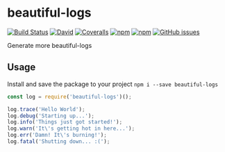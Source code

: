 # beautiful-logs

[![Build Status](https://img.shields.io/travis/mbrandau/beautiful-logs.svg)](https://travis-ci.org/mbrandau/beautiful-logs) [![David](https://img.shields.io/david/mbrandau/beautiful-logs.svg)](https://david-dm.org/mbrandau/beautiful-logs) [![Coveralls](https://img.shields.io/coveralls/mbrandau/beautiful-logs.svg)](https://coveralls.io/github/mbrandau/beautiful-logs) [![npm](https://img.shields.io/npm/v/beautiful-logs.svg)](https://www.npmjs.com/package/beautiful-logs) [![npm](https://img.shields.io/npm/dt/beautiful-logs.svg)](https://www.npmjs.com/package/beautiful-logs) [![GitHub issues](https://img.shields.io/github/issues/mbrandau/beautiful-logs.svg)](https://github.com/mbrandau/beautiful-logs/issues)

Generate more beautiful-logs

## Usage

Install and save the package to your project `npm i --save beautiful-logs`

```js
const log = require('beautiful-logs')();

log.trace('Hello World');
log.debug('Starting up...');
log.info('Things just got started!');
log.warn('It\'s getting hot in here...');
log.err('Damn! It\'s burning!');
log.fatal('Shutting down... :(');
```
